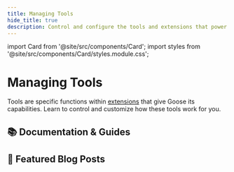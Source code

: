```yaml
---
title: Managing Tools
hide_title: true
description: Control and configure the tools and extensions that power your Goose workflows
---
```


import Card from '@site/src/components/Card';
import styles from '@site/src/components/Card/styles.module.css';

<h1 className={styles.pageTitle}>Managing Tools</h1>
<p className={styles.pageDescription}>
  Tools are specific functions within <a href="/docs/getting-started/using-extensions">extensions</a> that give Goose its capabilities. Learn to control and customize how these tools work for you.
</p>

<div className={styles.categorySection}>
  <h2 className={styles.categoryTitle}>📚 Documentation & Guides</h2>
  <div className={styles.cardGrid}>
    <Card 
      title="Tool Permissions"
      description="Configure fine-grained permissions to control which tools Goose can use and when, ensuring secure and controlled automation."
      link="/docs/guides/managing-tools/tool-permissions"
    />
    <Card 
      title="Tool Selection Strategy"
      description="Optimize tool selection with dynamic routing that loads only the tools you need, reducing context overhead and improving performance."
      link="/docs/guides/managing-tools/tool-router"
    />
    <Card 
      title="Adjust Tool Output"
      description="Customize how tool interactions are displayed, from detailed verbose output to clean concise summaries."
      link="/docs/guides/managing-tools/adjust-tool-output"
    />
    <Card 
      title="Ollama Tool Shim"
      description="Enable tool calling for models that don't natively support it using an experimental local interpreter model setup."
      link="/docs/experimental/ollama"
    />
  </div>
</div>

<div className={styles.categorySection}>
  <h2 className={styles.categoryTitle}>📝 Featured Blog Posts</h2>
  <div className={styles.cardGrid}>
    <Card
      title="Agentic AI and the MCP Ecosystem"
      description="A 101 introduction to AI agents, tool calling, and how tools work with LLMs to enable powerful automation."
      link="/blog/2025/02/17/agentic-ai-mcp"
    />
    <Card
      title="A Visual Guide To MCP Ecosystem"
      description="Visual breakdown of MCP: How your AI agent, tools, and models work together, explained with diagrams and analogies."
      link="/blog/2025/04/10/visual-guide-mcp"
    />
    <Card
      title="Finetuning Toolshim Models for Tool Calling"
      description="Technical deep-dive into the challenges of tool calling with open-source models and the research behind toolshim solutions."
      link="/blog/2025/04/11/finetuning-toolshim"
    />
  </div>
</div>
